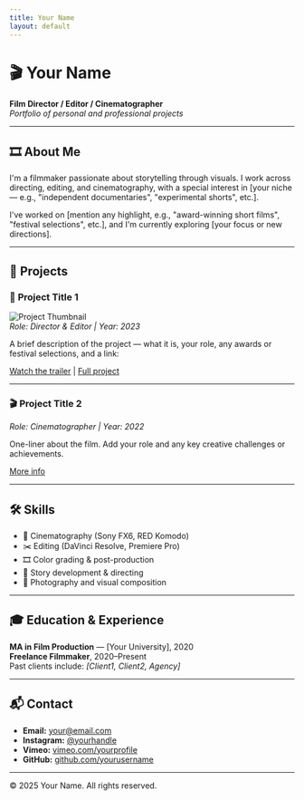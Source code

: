 ```yaml
---
title: Your Name
layout: default
---
```


# 🎬 Your Name

**Film Director / Editor / Cinematographer**  
*Portfolio of personal and professional projects*

---

## 🎞️ About Me

I'm a filmmaker passionate about storytelling through visuals. I work across directing, editing, and cinematography, with a special interest in [your niche — e.g., "independent documentaries", "experimental shorts", etc.].

I've worked on [mention any highlight, e.g., "award-winning short films", "festival selections", etc.], and I'm currently exploring [your focus or new directions].

---

## 📂 Projects

### 🎥 **Project Title 1**
![Project Thumbnail](images/project1-thumbnail.jpg)  
*Role: Director & Editor | Year: 2023*

A brief description of the project — what it is, your role, any awards or festival selections, and a link:

[Watch the trailer](https://yourlink.com) | [Full project](https://yourlink.com)

---

### 🎬 **Project Title 2**
*Role: Cinematographer | Year: 2022*

One-liner about the film. Add your role and any key creative challenges or achievements.

[More info](https://yourlink.com)

---

## 🛠️ Skills

- 🎥 Cinematography (Sony FX6, RED Komodo)
- ✂️ Editing (DaVinci Resolve, Premiere Pro)
- 🎞️ Color grading & post-production
- 🧠 Story development & directing
- 📸 Photography and visual composition

---

## 🎓 Education & Experience

**MA in Film Production** — [Your University], 2020  
**Freelance Filmmaker**, 2020–Present  
Past clients include: *[Client1, Client2, Agency]*

---

## 📬 Contact

- **Email:** [your@email.com](mailto:your@email.com)
- **Instagram:** [@yourhandle](https://instagram.com/yourhandle)
- **Vimeo:** [vimeo.com/yourprofile](https://vimeo.com/yourprofile)
- **GitHub:** [github.com/yourusername](https://github.com/yourusername)

---

© 2025 Your Name. All rights reserved.
